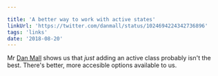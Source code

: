 ```yaml
---

title: 'A better way to work with active states'
linkUrl: 'https://twitter.com/danmall/status/1024694224342736896'
tags: 'links'
date: '2018-08-20'
---
```


Mr [Dan Mall](https://twitter.com/danmall) shows us that _just_ adding an active class probably isn't the best. There's better, more accesible options available to us.
